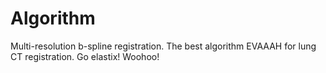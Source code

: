 # Algorithm

Multi-resolution b-spline registration. The best algorithm EVAAAH for lung CT registration. Go elastix! Woohoo!
